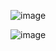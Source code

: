 ![image](https://github.com/codigoandino/Encoded-Landscapes/assets/155001697/3a5d452c-0382-4679-83ea-a5c6f3357d06)

![image](https://github.com/codigoandino/Encoded-Landscapes/assets/155001697/43ee0f8e-7cf7-48b1-b080-32d1f1224a17)
